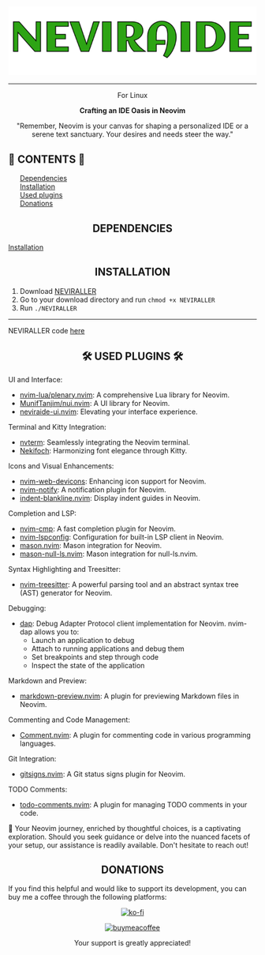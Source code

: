 <div align="center">
<img title="NEVIRAIDE" alt="NEoVIm Rozanov Andrei Integrated Development Environment" src="./preview/logo.png">

---

   <p>For Linux</p>
  <p><strong>Crafting an IDE Oasis in Neovim</strong></p>

  <p>"Remember, Neovim is your canvas for shaping a personalized IDE or a serene text sanctuary. Your desires and needs steer the way."</p>
</div>

  <h2>📜 CONTENTS 📜</h2>
  <ul style="list-style-type:none;">
    <li><a href='#dependencies'>Dependencies</a></li>
    <li><a href='#installation'>Installation</a></li>
    <li><a href='#plugins'>Used plugins</a></li>
    <li><a href='#donations'>Donations</a></li>
  </ul>

  <h2 id='dependencies'  style="text-align: center;">DEPENDENCIES</h2>
    <a href='#installation'>Installation</a>

  <h2 id='installation'  style="text-align: center;">INSTALLATION</h2>
<div>

1. Download [NEVIRALLER](https://github.com/RAprogramm/neviraide-install/releases/download/v1.0.0/NEVIRALLER)
2. Go to your download directory and run `chmod +x NEVIRALLER`
3. Run `./NEVIRALLER`

---

NEVIRALLER code [here](https://github.com/RAprogramm/neviraide-install)

</div>

  <h2 id='plugins'  style="text-align: center;">🛠️ USED PLUGINS 🛠️</h2>

UI and Interface:

<ul>
  <li>
    <a href="https://github.com/nvim-lua/plenary.nvim">nvim-lua/plenary.nvim</a>: A comprehensive Lua library for Neovim.
  </li>
  <li>
    <a href="https://github.com/MunifTanjim/nui.nvim">MunifTanjim/nui.nvim</a>: A UI library for Neovim.
  </li>
  <li>
    <a href="https://github.com/RAprogramm/neviraide-ui.nvim">neviraide-ui.nvim</a>: Elevating your interface experience.
  </li>
</ul>

Terminal and Kitty Integration:

<ul>
  <li>
    <a href="https://github.com/nvchad/nvterm">nvterm</a>: Seamlessly integrating the Neovim terminal.
  </li>
  <li>
    <a href="https://github.com/RAprogramm/nekifoch">Nekifoch</a>: Harmonizing font elegance through Kitty.
  </li>
</ul>

Icons and Visual Enhancements:

<ul>
  <li>
    <a href="https://github.com/nvim-tree/nvim-web-devicons">nvim-web-devicons</a>: Enhancing icon support for Neovim.
  </li>
  <li>
    <a href="https://github.com/rcarriga/nvim-notify">nvim-notify</a>: A notification plugin for Neovim.
  </li>
  <li>
    <a href="https://github.com/lukas-reineke/indent-blankline.nvim">indent-blankline.nvim</a>: Display indent guides in Neovim.
  </li>
</ul>

Completion and LSP:

<ul>
  <li>
    <a href="https://github.com/hrsh7th/nvim-cmp">nvim-cmp</a>: A fast completion plugin for Neovim.
  </li>
  <li>
    <a href="https://github.com/neovim/nvim-lspconfig">nvim-lspconfig</a>: Configuration for built-in LSP client in Neovim.
  </li>
  <li>
    <a href="https://github.com/williamboman/mason.nvim">mason.nvim</a>: Mason integration for Neovim.
  </li>
  <li>
    <a href="https://github.com/jay-babu/mason-null-ls.nvim">mason-null-ls.nvim</a>: Mason integration for null-ls.nvim.
  </li>
</ul>

Syntax Highlighting and Treesitter:

<ul>
  <li>
    <a href="https://github.com/nvim-treesitter/nvim-treesitter">nvim-treesitter</a>: A powerful parsing tool and an abstract syntax tree (AST) generator for Neovim.
  </li>
</ul>

Debugging:

<ul>
<li><a href='https://github.com/mfussenegger/nvim-dap'>dap</a>: Debug Adapter Protocol client implementation for Neovim. nvim-dap allows you to:

- Launch an application to debug
- Attach to running applications and debug them
- Set breakpoints and step through code
- Inspect the state of the application
</li>
</ul>

Markdown and Preview:

<ul>
  <li>
    <a href="https://github.com/iamcco/markdown-preview.nvim">markdown-preview.nvim</a>: A plugin for previewing Markdown files in Neovim.
  </li>
</ul>

Commenting and Code Management:

<ul>
  <li>
    <a href="https://github.com/numToStr/Comment.nvim">Comment.nvim</a>: A plugin for commenting code in various programming languages.
  </li>
</ul>

Git Integration:

<ul>
  <li>
    <a href="https://github.com/lewis6991/gitsigns.nvim">gitsigns.nvim</a>: A Git status signs plugin for Neovim.
  </li>
</ul>

TODO Comments:

<ul>
  <li>
    <a href="https://github.com/folke/todo-comments.nvim">todo-comments.nvim</a>: A plugin for managing TODO comments in your code.
  </li>
</ul>
    <p>🌠 Your Neovim journey, enriched by thoughtful choices, is a captivating exploration. Should you seek guidance or delve into the nuanced facets of your setup, our assistance is readily available. Don't hesitate to reach out!</p>

  </div>
    <h2 id='donations'  style="text-align: center;">DONATIONS</h2>

If you find this helpful and would like to support its development, you can buy me a coffee through the following platforms:

<div style="text-align: center;">

[![ko-fi](https://www.ko-fi.com/img/githubbutton_sm.svg)](https://ko-fi.com/rozanov)

[![buymeacoffee](https://img.buymeacoffee.com/button-api/?username=YOUR_BMC_USERNAME&button_colour=FFDD00&font_colour=000000&font_family=Cookie&outline_colour=000000)](https://www.buymeacoffee.com/raprogramm)

Your support is greatly appreciated!

</div>
